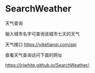# SearchWeather

天气查询 

输入城市名字可查询该城市七天的天气

天气接口  https://yiketianqi.com/api

查看天气查询访问下面的网址

https://jrjwhite.github.io/SearchWeather/.
